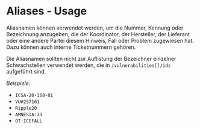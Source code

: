 # Aliases - Usage

Aliasnamen können verwendet werden, um die Nummer, Kennung oder Bezeichnung anzugeben, die der Koordinator, der Hersteller, der Lieferant oder eine andere Partei diesem Hinweis, Fall oder Problem zugewiesen hat.
Dazu können auch interne Ticketnummern gehören.

Die Aliasnamen sollten nicht zur Auflistung der Bezeichner einzelner Schwachstellen verwendet werden, die in `/vulnerabilities[]/ids` aufgeführt sind.

*Beispiele:*

* `ICSA-20-168-01`
* `VU#257161`
* `Ripple20`
* `AMNESIA:33`
* `OT:ICEFALL`